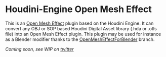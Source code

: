 
Houdini-Engine Open Mesh Effect
===============================

This is an [Open Mesh Effect](https://github.com/eliemichel/OpenMeshEffect) plugin based on the Houdini Engine. It can convert any OBJ or SOP based Houdini Digital Asset library (.hda or .otls file) into an Open Mesh Effect plugin. This plugin may be used for instance as a Blender modifier thanks to the [OpenMeshEffectForBlender](https://github.com/eliemichel/OpenMeshEffectForBlender) branch.

*Coming soon, see WIP on [twitter](https://twitter.com/exppad/status/1150804375142567938)*

